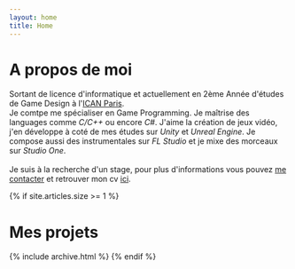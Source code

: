 ```yaml
---
layout: home
title: Home
---
```


# A propos de moi
Sortant de licence d'informatique et actuellement en 2ème Année d'études de Game Design à l'[ICAN Paris](https://www.ican-design.fr). <br>
Je comtpe me spécialiser en Game Programming. Je maîtrise des languages comme *C/C++* ou encore *C#*.
J'aime la création de jeux vidéo, j'en développe à coté de mes études sur *Unity* et *Unreal Engine*. Je compose aussi des instrumentales sur *FL Studio* et je mixe des morceaux sur *Studio One*. <br><br>
Je suis à la recherche d'un stage, pour plus d'informations vous pouvez [me contacter](mailto:erwann.messoah@gmail.com) et retrouver mon cv [ici](assets/cv.pdf).


{% if site.articles.size >= 1 %}
# Mes projets
{% include archive.html %}
{% endif %}